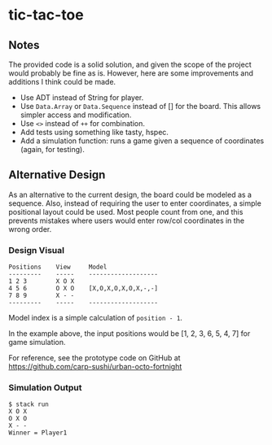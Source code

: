 # tic-tac-toe

## Notes

The provided code is a solid solution, and given the scope of the project would probably be fine as
is. However, here are some improvements and additions I think could be made.

- Use ADT instead of String for player.
- Use `Data.Array` or `Data.Sequence` instead of [] for the board. This allows simpler access and
  modification.
- Use `<>` instead of `++` for combination.
- Add tests using something like tasty, hspec.
- Add a simulation function: runs a game given a sequence of coordinates (again, for testing).

## Alternative Design

As an alternative to the current design, the board could be modeled as a sequence.
Also, instead of requiring the user to enter coordinates, a simple positional layout could be used.
Most people count from one, and this prevents mistakes where users would enter row/col coordinates
in the wrong order.

### Design Visual

```
Positions    View     Model
---------    -----    -------------------
1 2 3        X O X
4 5 6        O X O    [X,O,X,O,X,O,X,-,-]
7 8 9        X - -
---------    -----    -------------------
```

Model index is a simple calculation of `position - 1`.

In the example above, the input positions would be [1, 2, 3, 6, 5, 4, 7] for game simulation.

For reference, see the prototype code on GitHub at
https://github.com/carp-sushi/urban-octo-fortnight

### Simulation Output

```
$ stack run
X O X
O X O
X - -
Winner = Player1
```
